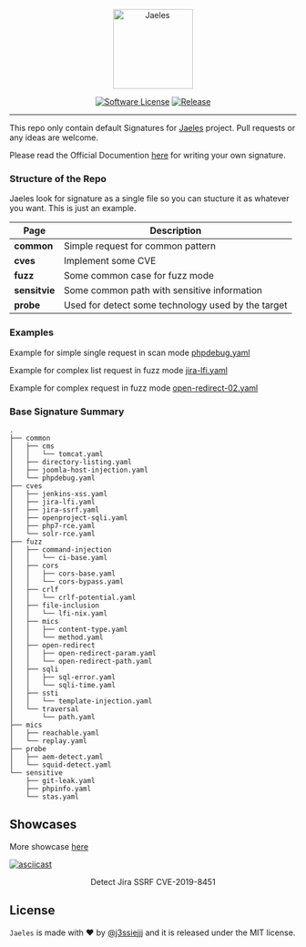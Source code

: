 
<p align="center">
  <img alt="Jaeles" src="https://image.flaticon.com/icons/svg/1432/1432425.svg" height="140" />
  <p align="center">
    <a href=""><img alt="Software License" src="https://img.shields.io/badge/license-MIT-brightgreen.svg?style=flat-square"></a>
    <a href="http://github.com/jaeles-project/jaeles"><img alt="Release" src="https://img.shields.io/badge/version-beta%20v0.1-red.svg"></a>
  </p>
</p>

***

This repo only contain default Signatures for [Jaeles](http://github.com/jaeles-project/jaeles) project. Pull requests or any ideas are welcome.

Please read the Official Documention [here](https://jaeles-project.github.io/signatures/) for writing your own signature.

### Structure of the Repo

Jaeles look for signature as a single file so you can stucture it as whatever you want. This is just an example.

| Page           | Description                        |
|----------------|------------------------------------|
| **common**     | Simple request for common pattern  |
| **cves**       | Implement some CVE |
| **fuzz**       | Some common case for fuzz mode |
| **sensitvie**       | Some common path with sensitive information |
| **probe**      | Used for detect some technology used by the target|


### Examples

Example for simple single request in scan mode [phpdebug.yaml](https://github.com/jaeles-project/jaeles-signatures/blob/master/fuzz/phpdebug.yaml)

Example for complex list request in fuzz mode [jira-lfi.yaml](https://github.com/jaeles-project/jaeles-signatures/blob/master/cves/jira-lfi.yaml)

Example for complex request in fuzz mode [open-redirect-02.yaml](https://github.com/jaeles-project/jaeles-signatures/blob/master/fuzz/open-redirect/open-redirect-param.yaml)


### Base Signature Summary

```
.
├── common
│   ├── cms
│   │   └── tomcat.yaml
│   ├── directory-listing.yaml
│   ├── joomla-host-injection.yaml
│   └── phpdebug.yaml
├── cves
│   ├── jenkins-xss.yaml
│   ├── jira-lfi.yaml
│   ├── jira-ssrf.yaml
│   ├── openproject-sqli.yaml
│   ├── php7-rce.yaml
│   └── solr-rce.yaml
├── fuzz
│   ├── command-injection
│   │   └── ci-base.yaml
│   ├── cors
│   │   ├── cors-base.yaml
│   │   └── cors-bypass.yaml
│   ├── crlf
│   │   └── crlf-potential.yaml
│   ├── file-inclusion
│   │   └── lfi-nix.yaml
│   ├── mics
│   │   ├── content-type.yaml
│   │   └── method.yaml
│   ├── open-redirect
│   │   ├── open-redirect-param.yaml
│   │   └── open-redirect-path.yaml
│   ├── sqli
│   │   ├── sql-error.yaml
│   │   └── sqli-time.yaml
│   ├── ssti
│   │   └── template-injection.yaml
│   └── traversal
│       └── path.yaml
├── mics
│   ├── reachable.yaml
│   └── replay.yaml
├── probe
│   ├── aem-detect.yaml
│   └── squid-detect.yaml
└── sensitive
    ├── git-leak.yaml
    ├── phpinfo.yaml
    └── stas.yaml

```

## Showcases
More showcase [here](https://jaeles-project.github.io/showcases/)

[![asciicast](https://asciinema.org/a/281205.svg)](https://asciinema.org/a/281205)
<p align="center">
Detect Jira SSRF CVE-2019-8451
</p>


## License

`Jaeles` is made with ♥  by [@j3ssiejjj](https://twitter.com/j3ssiejjj) and it is released under the MIT license.